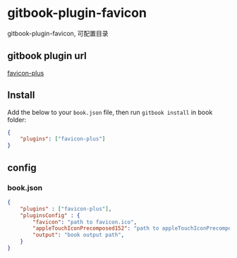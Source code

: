 # gitbook-plugin-favicon
gitbook-plugin-favicon, 可配置目录

## gitbook plugin url

[favicon-plus](https://plugins.gitbook.com/plugin/favicon-plus)

## Install
Add the below to your `book.json` file, then run `gitbook install` in book folder:
```json
{
    "plugins": ["favicon-plus"]
}
```
## config

### book.json
```json
{
    "plugins" : ["favicon-plus"],
    "pluginsConfig" : {
        "favicon": "path to favicon.ico",
        "appleTouchIconPrecomposed152": "path to appleTouchIconPrecomposed152.png",
        "output": "book output path",
    }
}
```
